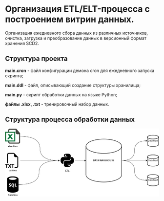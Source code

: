 # Организация ETL/ELT-процесса с построением витрин данных.

Организация ежедневного сбора данных из различных источников, очистка, загрузка и преобразование данных в версионный формат хранения SCD2.

## Структура проекта

**main.cron** - файл конфигурации демона cron для ежедневного запуска скрипта;

**main.ddl** - файл, описывающий создание структуры хранилища;

**main.py** - скрипт обработки данных на языке Python;

**файлы .xlsx, .txt** - тренировочный набор данных.

## Структура процесса обработки данных

![ETL-image](./ETL.jpg)
